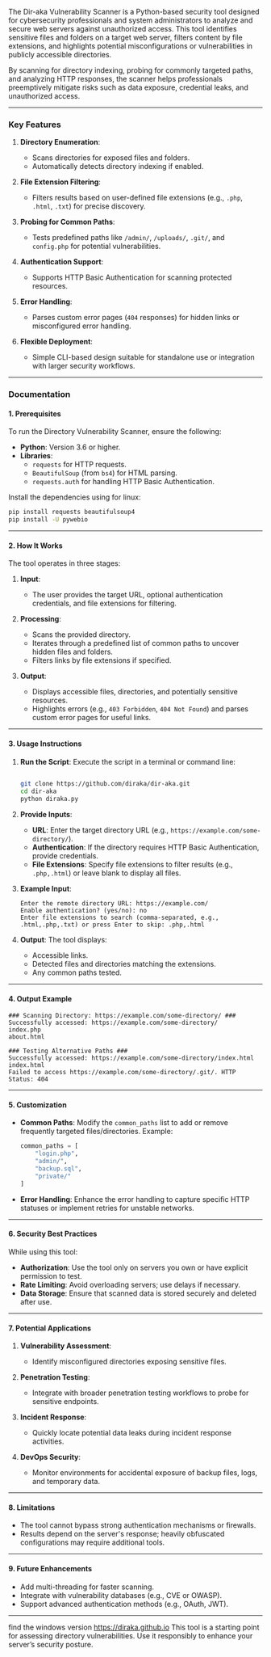 

The Dir-aka Vulnerability Scanner is a Python-based security tool designed for cybersecurity professionals and system administrators to analyze and secure web servers against unauthorized access. This tool identifies sensitive files and folders on a target web server, filters content by file extensions, and highlights potential misconfigurations or vulnerabilities in publicly accessible directories. 

By scanning for directory indexing, probing for commonly targeted paths, and analyzing HTTP responses, the scanner helps professionals preemptively mitigate risks such as data exposure, credential leaks, and unauthorized access.

---

### **Key Features**
1. **Directory Enumeration**:
   - Scans directories for exposed files and folders.
   - Automatically detects directory indexing if enabled.

2. **File Extension Filtering**:
   - Filters results based on user-defined file extensions (e.g., `.php`, `.html`, `.txt`) for precise discovery.

3. **Probing for Common Paths**:
   - Tests predefined paths like `/admin/`, `/uploads/`, `.git/`, and `config.php` for potential vulnerabilities.

4. **Authentication Support**:
   - Supports HTTP Basic Authentication for scanning protected resources.

5. **Error Handling**:
   - Parses custom error pages (`404` responses) for hidden links or misconfigured error handling.

6. **Flexible Deployment**:
   - Simple CLI-based design suitable for standalone use or integration with larger security workflows.

---

### **Documentation**

#### **1. Prerequisites**
To run the Directory Vulnerability Scanner, ensure the following:
- **Python**: Version 3.6 or higher.
- **Libraries**:
  - `requests` for HTTP requests.
  - `BeautifulSoup` (from `bs4`) for HTML parsing.
  - `requests.auth` for handling HTTP Basic Authentication.

Install the dependencies using for linux:
```bash
pip install requests beautifulsoup4
pip install -U pywebio
```

---

#### **2. How It Works**

The tool operates in three stages:

1. **Input**:
   - The user provides the target URL, optional authentication credentials, and file extensions for filtering.

2. **Processing**:
   - Scans the provided directory.
   - Iterates through a predefined list of common paths to uncover hidden files and folders.
   - Filters links by file extensions if specified.

3. **Output**:
   - Displays accessible files, directories, and potentially sensitive resources.
   - Highlights errors (e.g., `403 Forbidden`, `404 Not Found`) and parses custom error pages for useful links.

---

#### **3. Usage Instructions**

1. **Run the Script**:
   Execute the script in a terminal or command line:
   ```bash
  
   git clone https://github.com/diraka/dir-aka.git
   cd dir-aka
   python diraka.py
   ```

2. **Provide Inputs**:
   - **URL**: Enter the target directory URL (e.g., `https://example.com/some-directory/`).
   - **Authentication**: If the directory requires HTTP Basic Authentication, provide credentials.
   - **File Extensions**: Specify file extensions to filter results (e.g., `.php,.html`) or leave blank to display all files.

3. **Example Input**:
   ```
   Enter the remote directory URL: https://example.com/
   Enable authentication? (yes/no): no
   Enter file extensions to search (comma-separated, e.g., .html,.php,.txt) or press Enter to skip: .php,.html
   ```

4. **Output**:
   The tool displays:
   - Accessible links.
   - Detected files and directories matching the extensions.
   - Any common paths tested.

---

#### **4. Output Example**
```
### Scanning Directory: https://example.com/some-directory/ ###
Successfully accessed: https://example.com/some-directory/
index.php
about.html

### Testing Alternative Paths ###
Successfully accessed: https://example.com/some-directory/index.html
index.html
Failed to access https://example.com/some-directory/.git/. HTTP Status: 404
```

---

#### **5. Customization**

- **Common Paths**:
  Modify the `common_paths` list to add or remove frequently targeted files/directories.
  Example:
  ```python
  common_paths = [
      "login.php",
      "admin/",
      "backup.sql",
      "private/"
  ]
  ```

- **Error Handling**:
  Enhance the error handling to capture specific HTTP statuses or implement retries for unstable networks.

---

#### **6. Security Best Practices**

While using this tool:
- **Authorization**: Use the tool only on servers you own or have explicit permission to test.
- **Rate Limiting**: Avoid overloading servers; use delays if necessary.
- **Data Storage**: Ensure that scanned data is stored securely and deleted after use.

---

#### **7. Potential Applications**

1. **Vulnerability Assessment**:
   - Identify misconfigured directories exposing sensitive files.

2. **Penetration Testing**:
   - Integrate with broader penetration testing workflows to probe for sensitive endpoints.

3. **Incident Response**:
   - Quickly locate potential data leaks during incident response activities.

4. **DevOps Security**:
   - Monitor environments for accidental exposure of backup files, logs, and temporary data.

---

#### **8. Limitations**
- The tool cannot bypass strong authentication mechanisms or firewalls.
- Results depend on the server's response; heavily obfuscated configurations may require additional tools.

---

#### **9. Future Enhancements**
- Add multi-threading for faster scanning.
- Integrate with vulnerability databases (e.g., CVE or OWASP).
- Support advanced authentication methods (e.g., OAuth, JWT).

---
find the windows version https://diraka.github.io
This tool is a starting point for assessing directory vulnerabilities. Use it responsibly to enhance your server’s security posture.
